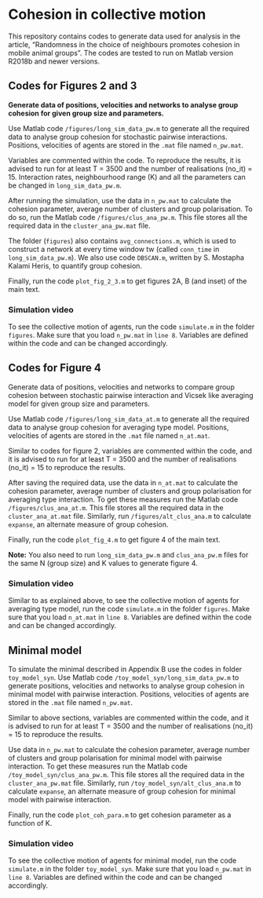 # Cohesion in collective motion

This repository contains codes to generate data used for analysis in the article, “Randomness in the choice of neighbours promotes cohesion in mobile animal groups”. The codes are tested to run on Matlab version R2018b and newer versions.

## Codes for Figures 2 and 3

**Generate data of positions, velocities and networks to analyse group cohesion for given group size and parameters.**

Use Matlab code `/figures/long_sim_data_pw.m` to generate all the required data to analyse group cohesion for stochastic pairwise interactions. Positions, velocities of agents are stored in the `.mat` file named `n_pw.mat`. 

Variables are commented within the code. To reproduce the results, it is advised to run for at least T = 3500 and the number of realisations (no_it) = 15. Interaction rates, neighbourhood range (K) and all the parameters can be changed in `long_sim_data_pw.m`.

After running the simulation, use the data in `n_pw.mat` to calculate the cohesion parameter, average number of clusters and group polarisation. To do so, run the Matlab code `/figures/clus_ana_pw.m`. This file stores all the required data in the `cluster_ana_pw.mat` file. 

The folder (`figures`) also contains `avg_connections.m`, which is used to construct a network at every time window tw (called `conn_time` in `long_sim_data_pw.m`). We also use code `DBSCAN.m`, written by S. Mostapha Kalami Heris, to quantify group cohesion. 

Finally, run the code `plot_fig_2_3.m` to get figures 2A, B (and inset) of the main text.

### Simulation video

To see the collective motion of agents, run the code `simulate.m` in the folder `figures`. Make sure that you load `n_pw.mat` in `line 8`. Variables are defined within the code and can be changed accordingly.

## Codes for Figure 4

Generate data of positions, velocities and networks to compare group cohesion between stochastic pairwise interaction and Vicsek like averaging model for given group size and parameters.

Use Matlab code `/figures/long_sim_data_at.m` to generate all the required data to analyse group cohesion for averaging type model. Positions, velocities of agents are stored in the `.mat` file named `n_at.mat`.

Similar to codes for figure 2, variables are commented within the code, and it is advised to run for at least T = 3500 and the number of realisations (no_it) = 15 to reproduce the results.

After saving the required data, use the data in `n_at.mat` to calculate the cohesion parameter, average number of clusters and group polarisation for averaging type interaction. To get these measures run the Matlab code `/figures/clus_ana_at.m`. This file stores all the required data in the `cluster_ana_at.mat` file. Similarly, run `/figures/alt_clus_ana.m` to calculate `expanse`, an alternate measure of group cohesion.   	

Finally, run the code `plot_fig_4.m` to get figure 4 of the main text.

**Note:** You also need to run `long_sim_data_pw.m` and `clus_ana_pw.m` files for the same N (group size) and K values to generate figure 4.  

### Simulation video

Similar to as explained above, to see the collective motion of agents for averaging type model, run the code `simulate.m` in the folder `figures`. Make sure that you load `n_at.mat` in `line 8`. Variables are defined within the code and can be changed accordingly.

## Minimal model

To simulate the minimal described in Appendix B use the codes in folder `toy_model_syn`. Use Matlab code `/toy_model_syn/long_sim_data_pw.m` to generate positions, velocities and networks to analyse group cohesion in minimal model with pairwise interaction. Positions, velocities of agents are stored in the `.mat` file named `n_pw.mat`.

Similar to above sections, variables are commented within the code, and it is advised to run for at least T = 3500 and the number of realisations (no_it) = 15 to reproduce the results.

Use data in `n_pw.mat` to calculate the cohesion parameter, average number of clusters and group polarisation for minimal model with pairwise interaction. To get these measures run the Matlab code `/toy_model_syn/clus_ana_pw.m`. This file stores all the required data in the `cluster_ana_pw.mat` file. Similarly, run `/toy_model_syn/alt_clus_ana.m` to calculate `expanse`, an alternate measure of group cohesion for minimal model with pairwise interaction.

Finally, run the code `plot_coh_para.m` to get cohesion parameter as a function of K.

### Simulation video

To see the collective motion of agents for minimal model, run the code `simulate.m` in the folder `toy_model_syn`. Make sure that you load `n_pw.mat` in `line 8`. Variables are defined within the code and can be changed accordingly.
